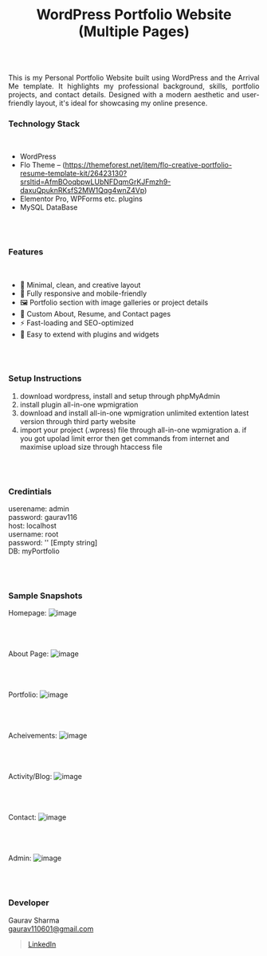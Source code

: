<h1 align="center">
  WordPress Portfolio Website (Multiple Pages)
</h1>


<br><br>

<p align="justify">
This is my Personal Portfolio Website built using WordPress and the Arrival Me template. It highlights my professional background, skills, portfolio projects, and contact details. Designed with a modern aesthetic and user-friendly layout, it's ideal for showcasing my online presence.
</p>


### Technology Stack
<br>

- WordPress
- Flo Theme – (https://themeforest.net/item/flo-creative-portfolio-resume-template-kit/26423130?srsltid=AfmBOoqbpwLUbNFDqmGrKJFmzh9-daxuQpuknRKsfS2MW1Qqg4wnZ4Vp)
- Elementor Pro, WPForms etc. plugins
- MySQL DataBase


<br><br>
<!-- ................................................................................................................................. -->
<!-- ................................................................................................................................. -->


### Features
<br>

- 🎨 Minimal, clean, and creative layout
- 📱 Fully responsive and mobile-friendly
- 🖼️ Portfolio section with image galleries or project details
- 📄 Custom About, Resume, and Contact pages
- ⚡ Fast-loading and SEO-optimized
- 🧩 Easy to extend with plugins and widgets


<br><br>
<!-- ................................................................................................................................. -->


### Setup Instructions 
1. download wordpress, install and setup through phpMyAdmin
2. install plugin all-in-one wpmigration 
3. download and install all-in-one wpmigration unlimited extention latest version through third party website
4. import your project (.wpress) file through all-in-one wpmigration
   a. if you got upolad limit error then get commands from internet and maximise upload size through htaccess file


<br><br>
<!-- ................................................................................................................................. -->
<!-- ................................................................................................................................. -->

### Credintials
userename: admin <br>
password: gaurav116 <br>
host: localhost <br>
username: root <br>
password: '' [Empty string] <br>
DB: myPortfolio



<br><br>
<!-- ................................................................................................................................. -->


### Sample Snapshots

Homepage:
![image](https://github.com/user-attachments/assets/026a0800-9175-4923-8973-569b0c67a61b) <br><br><br><br>

About Page: 
![image](https://github.com/user-attachments/assets/cd2fea47-80bf-493c-b961-01c4da6f5a7d) <br><br><br><br>

Portfolio:
![image](https://github.com/user-attachments/assets/5f751643-7752-44b1-8a19-f1d5bb9ae90d) <br><br><br><br>

Acheivements:
![image](https://github.com/user-attachments/assets/9482c121-7515-4f78-ad50-0ebd2193d791) <br><br><br><br>

Activity/Blog: 
![image](https://github.com/user-attachments/assets/65563c35-7e57-4f1e-83d8-4e83a268c72e) <br><br><br><br>

Contact:
![image](https://github.com/user-attachments/assets/61e66d03-b092-43cb-800f-b0f79c26a211) <br><br><br><br>


Admin:
![image](https://github.com/user-attachments/assets/796e8f0a-fb20-4f22-b41e-e10760a6ae75)




<br><br>
<!-- ................................................................................................................................. -->



### Developer

Gaurav Sharma <br>
gaurav110601@gmail.com <br>
> [LinkedIn](https://www.linkedin.com/in/gaurav110601/)
<!-- ................................................................................................................................. -->
